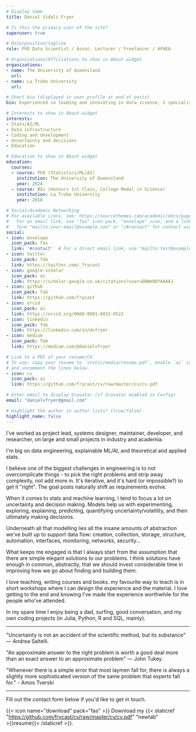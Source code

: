 ```yaml
---
# Display name
title: Daniel Vidali Fryer

# Is this the primary user of the site?
superuser: true

# Role/position/tagline
role: PhD Data Scientist / Assoc. Lecturer / Freelancer / AFHEA

# Organizations/Affiliations to show in About widget
organizations:
- name: The University of Queensland
  url:
- name: La Trobe University
  url:

# Short bio (displayed in user profile at end of posts)
bio: Experienced in leading and innovating in data science, I specialise in data engineering, explainable AI/ML, and statistical analysis, focusing on simplification, uncertainty, and decision-making, while passionately teaching.

# Interests to show in About widget
interests:
- Stats/AI/ML
- Data infrastructure
- Coding and development
- Uncertainty and decisions
- Education

# Education to show in About widget
education:
  courses:
  - course: PhD (Statistics/ML/AI)
    institution: The University of Queensland
    year: 2024
  - course: BSc (Honours 1st Class, College Medal in Science)
    institution: La Trobe University
    year: 2018

# Social/Academic Networking
# For available icons, see: https://sourcethemes.com/academic/docs/page-builder/#icons
#   For an email link, use "fas" icon pack, "envelope" icon, and a link in the
#   form "mailto:your-email@example.com" or "/#contact" for contact widget.
social:
- icon: envelope
  icon_pack: fas
  link: '#contact'  # For a direct email link, use "mailto:test@example.org".
- icon: twitter
  icon_pack: fab
  link: https://twitter.com/_frycast
- icon: google-scholar
  icon_pack: ai
  link: https://scholar.google.co.uk/citations?user=DBWm9DYAAAAJ
- icon: github
  icon_pack: fab
  link: https://github.com/frycast
- icon: orcid
  icon_pack: ai
  link: https://orcid.org/0000-0001-6032-0522
- icon: linkedin
  icon_pack: fab
  link: https://linkedin.com/in/dvfryer
- icon: medium
  icon_pack: fab
  link: https://medium.com/@danielvfryer

# Link to a PDF of your resume/CV.
# To use: copy your resume to `static/media/resume.pdf`, enable `ai` icons in `params.toml`, 
# and uncomment the lines below.
- icon: cv
  icon_pack: ai
  link: https://github.com/frycast/cv/raw/master/cv/cv.pdf

# Enter email to display Gravatar (if Gravatar enabled in Config)
email: "danielvfryer@gmail.com"

# Highlight the author in author lists? (true/false)
highlight_name: false
---
```


I've worked as project lead, systems designer, maintainer, developer, and researcher, on large and small projects in industry and academia.

I'm big on data engineering, explainable ML/AI, and theoretical and applied stats.

I believe one of the biggest challenges in engineering is to not overcomplicate things - to pick the right problems and strip away complexity, not add more in. It's iterative, and it's hard (or impossible?) to get it "right". The goal posts naturally shift as requirements evolve.

When it comes to stats and machine learning, I tend to focus a lot on uncertainty and decision making. Models help us with experimenting, exploring, explaining, predicting, quantifying uncertainty/volatility, and then ultimately making decisions.

Underneath all that modelling lies all the insane amounts of abstraction we've built up to support data flow: creation, collection, storage, structure, automation, interfaces, monitoring, networks, security...

What keeps me engaged is that I always start from the assumption that there are simple elegant solutions to our problems. I think solutions have enough in common, abstractly, that we should invest considerable time in improving how we go about finding and building them.

I love teaching, writing courses and books. my favourite way to teach is in short workshops where I can design the experience and the material. I love getting to the end and knowing I've made the experience worthwhile for the people who've attended.

In my spare time I enjoy being a dad, surfing, good conversation, and my own coding projects (in Julia, Python, R and SQL, mainly).

----------------------------------------------------------

"Uncertainty is not an accident of the scientific method, but its substance" — Andrea Saltelli.

"An approximate answer to the right problem is worth a good deal more than an exact answer to an approximate problem" — John Tukey.

"Whenever there is a simple error that most laymen fall for, there is always a slightly more sophisticated version of the same problem that experts fall for." - Amos Tverski

----------------------------------------------------------

Fill out the contact form below if you'd like to get in touch.

{{< icon name="download" pack="fas" >}} Download my {{< staticref "https://github.com/frycast/cv/raw/master/cv/cv.pdf" "newtab" >}}resumé{{< /staticref >}}.

